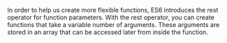 In order to help us create more flexible functions, ES6 introduces the rest operator for function parameters. With the rest operator, you can create functions that take a variable number of arguments. These arguments are stored in an array that can be accessed later from inside the function.
